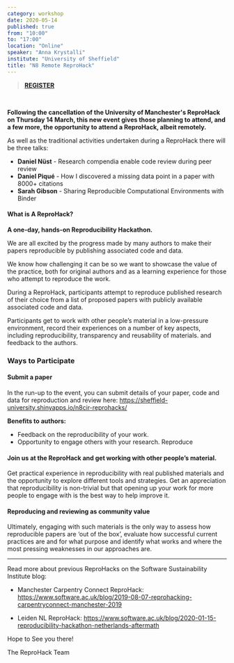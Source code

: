 ```yaml
---
category: workshop
date: 2020-05-14
published: true
from: "10:00"
to: "17:00"
location: "Online"
speaker: "Anna Krystalli"
institute: "University of Sheffield"
title: "N8 Remote ReproHack"
---
```


> [**REGISTER**](https://www.eventbrite.co.uk/e/remote-reprohack-tickets-102069657092)

<br>

**Following the cancellation of the University of Manchester's ReproHack on Thursday 14 March, this new event gives those planning to attend, and a few more, the opportunity to attend a ReproHack, albeit remotely.**


As well as the traditional activities undertaken during a ReproHack there will be three talks:

- **Daniel Nüst** - Research compendia enable code review during peer review
- **Daniel Piqué** - How I discovered a missing data point in a paper with 8000+ citations
- **Sarah Gibson** - Sharing Reproducible Computational Environments with Binder


#### What is A ReproHack?

**A one-day, hands-on Reproducibility Hackathon.**

We are all excited by the progress made by many authors to make their papers reproducible by publishing associated code and data.

We know how challenging it can be so we want to showcase the value of the practice, both for original authors and as a learning experience for those who attempt to reproduce the work.

During a ReproHack, participants attempt to reproduce published research of their choice from a list of proposed papers with publicly available associated code and data.

Participants get to work with other people’s material in a low-pressure environment, record their experiences on a number of key aspects, including reproducibility, transparency and reusability of materials. and feedback to the authors.



### Ways to Participate

#### Submit a paper
In the run-up to the event, you can submit details of your paper, code and data for reproduction and review here: https://sheffield-university.shinyapps.io/n8cir-reprohacks/

**Benefits to authors:**

- Feedback on the reproducibility of your work.
- Opportunity to engage others with your research.
Reproduce

#### Join us at the ReproHack and get working with other people’s material.

Get practical experience in reproducibility with real published materials and the opportunity to explore different tools and strategies.
Get an appreciation that reproducibility is non-trivial but that opening up your work for more people to engage with is the best way to help improve it.


#### Reproducing and reviewing as community value

Ultimately, engaging with such materials is the only way to assess how reproducible papers are ‘out of the box’, evaluate how successful current practices are and for what purpose and identify what works and where the most pressing weaknesses in our approaches are.

***

Read more about previous ReproHacks on the Software Sustainability Institute blog:

- Manchester Carpentry Connect ReproHack:  https://www.software.ac.uk/blog/2019-08-07-reprohacking-carpentryconnect-manchester-2019

- Leiden NL ReproHack: https://www.software.ac.uk/blog/2020-01-15-reproducibility-hackathon-netherlands-aftermath


Hope to See you there! 

The ReproHack Team 
